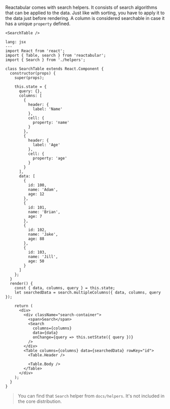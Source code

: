 Reactabular comes with search helpers. It consists of search algorithms that can be applied to the data. Just like with sorting, you have to apply it to the data just before rendering. A column is considered searchable in case it has a unique `property` defined.

```react
<SearchTable />
```

```code
lang: jsx
---
import React from 'react';
import { Table, search } from 'reactabular';
import { Search } from './helpers';

class SearchTable extends React.Component {
  constructor(props) {
    super(props);

    this.state = {
      query: {},
      columns: [
        {
          header: {
            label: 'Name'
          },
          cell: {
            property: 'name'
          }
        },
        {
          header: {
            label: 'Age'
          },
          cell: {
            property: 'age'
          }
        }
      ],
      data: [
        {
          id: 100,
          name: 'Adam',
          age: 12
        },
        {
          id: 101,
          name: 'Brian',
          age: 7
        },
        {
          id: 102,
          name: 'Jake',
          age: 88
        },
        {
          id: 103,
          name: 'Jill',
          age: 50
        }
      ]
    };
  }
  render() {
    const { data, columns, query } = this.state;
    let searchedData = search.multipleColumns({ data, columns, query });

    return (
      <div>
        <div className="search-container">
          <span>Search</span>
          <Search
            columns={columns}
            data={data}
            onChange={query => this.setState({ query })}
          />
        </div>
        <Table columns={columns} data={searchedData} rowKey="id">
          <Table.Header />

          <Table.Body />
        </Table>
      </div>
    );
  }
}
```

> You can find that `Search` helper from `docs/helpers`. It's not included in the core distribution.
